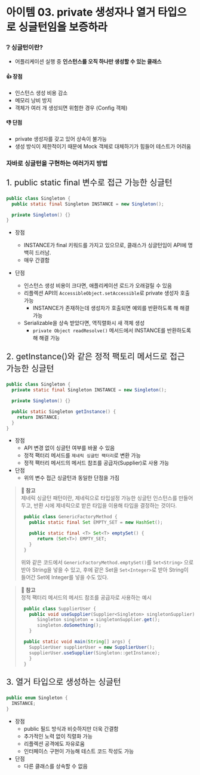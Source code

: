 # 아이템 03. private 생성자나 열거 타입으로 싱글턴임을 보증하라

### ❔ 싱글턴이란?
  - 어플리케이션 실행 중 **인스턴스를 오직 하나만 생성할 수 있는 클래스**

#### 👍 장점
  - 인스턴스 생성 비용 감소
  - 메모리 낭비 방지
  - 객체가 여러 개 생성되면 위험한 경우 (Config 객체)

#### 👎 단점

  - private 생성자를 갖고 있어 상속이 불가능
  - 생성 방식이 제한적이기 때문에 Mock 객체로 대체하기가 힘들어 테스트가 어려움

### 자바로 싱글턴을 구현하는 여러가지 방법

  <p style="font-size: 22px;">
  1. public static final 변수로 접근 가능한 싱글턴
  </p>

  ``` JAVA
  public class Singleton {
    public static final Singleton INSTANCE = new Singleton();

    private Singleton() {}
  }
  ```

  - 장점
    - INSTANCE가 final 키워드를 가지고 있으므로, 클래스가 싱글턴임이 API에 명백히 드러남.
    - 매우 간결함
  
  - 단점 
    - 인스턴스 생성 비용이 크다면, 애플리케이션 로드가 오래걸릴 수 있음
    - 리플렉션 API의 `AccessibleObject.setAccessible`로 private 생성자 호출 가능
      - INSTANCE가 존재하는데 생성자가 호출되면 예외를 반환하도록 해 해결 가능
    - Serializable을 상속 받았다면, 역직렬화시 새 객체 생성 
      - `private Object readResolve()` 메서드에서 INSTANCE를 반환하도록 해 해결 가능

  <p style="font-size: 22px;">
  2. getInstance()와 같은 정적 팩토리 메서드로 접근 가능한 싱글턴
  </p>

  ```JAVA
  public class Singleton {
    private static final Singleton INSTANCE = new Singleton();

    private Singleton() {}

    public static Singleton getInstance() {
      return INSTANCE;
    }
  }
  ```
  - 장점
    - API 변경 없이 싱글턴 여부를 바꿀 수 있음
    - 정적 팩터리 메서드를 `제네릭 싱글턴 팩터리`로 변환 가능
    - 정적 팩터리 메서드의 메서드 참조를 공급자(Supplier)로 사용 가능
  - 단점
    - 위의 변수 접근 싱글턴과 동일한 단점을 가짐

  > **📌 참고**<br>
  > 제네릭 싱글턴 패턴이란, 제네릭으로 타입설정 가능한 싱글턴 인스턴스를 만들어두고, 반환 시에 제네릭으로 받은 타입을 이용해 타입을 결정하는 것이다.
  > ``` JAVA
  >  public class GenericFactoryMethod {
  >    public static final Set EMPTY_SET = new HashSet();
  >
  >    public static final <T> Set<T> emptySet() {
  >       return (Set<T>) EMPTY_SET;
  >    }
  >  }
  > ```
  > 위와 같은 코드에서 `GenericFactoryMethod.emptySet()`를 `Set<String>` 으로 받아 String을 넣을 수 있고, 후에 같은 Set을 `Set<Integer>`로 받아 String이 들어간 Set에 Integer를 넣을 수도 있다. 


  > **📌 참고**<br>
  > 정적 팩터리 메서드의 메서드 참조를 공급자로 사용하는 예시 
  > ``` JAVA
  >  public class SupplierUser {
  >    public void useSupplier(Supplier<Singleton> singletonSupplier) {
  >       Singleton singleton = singletonSupplier.get();
  >       singleton.doSomething();
  >    }
  >
  >  public static void main(String[] args) {
  >    SupplierUser supplierUser = new SupplierUser();
  >    supplierUser.useSupplier(Singleton::getInstance);
  >    }
  >  }
  > ```

  <p style="font-size: 22px;">
  3. 열거 타입으로 생성하는 싱글턴
  </p>

  ```JAVA
  public enum Singleton {
    INSTANCE;
  }
  ```
  
  - 장점
    - public 필드 방식과 비슷하지만 더욱 간결함
    - 추가적인 노력 없이 직렬화 가능
    - 리플렉션 공격에도 자유로움
    - 인터페이스 구현이 가능해 테스트 코드 작성도 가능
  - 단점
    - 다른 클래스를 상속할 수 없음